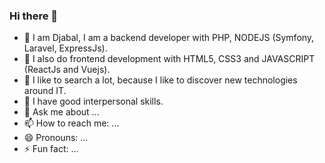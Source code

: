 ### Hi there 👋
- 🔭 I am Djabal, I am a backend developer with PHP, NODEJS (Symfony, Laravel, ExpressJs).
- 🌱 I also do frontend development with HTML5, CSS3 and JAVASCRIPT (ReactJs and Vuejs).
- 🤔 I like to search a lot, because I like to discover new technologies around IT.
- 👯 I have good interpersonal skills.
- 💬 Ask me about ...
- 📫 How to reach me: ...
- 😄 Pronouns: ...
- ⚡ Fun fact: ...
<!--
**djabaljs/djabaljs** is a ✨ _special_ ✨ repository because its `README.md` (this file) appears on your GitHub profile.

Here are some ideas to get you started:

- 🔭 I am Djabal, I am a backend developer with PHP, NODEJS (Symfony, Laravel, ExpressJs).
- 🌱 I also do frontend development with HTML5, CSS3 and JAVASCRIPT (ReactJs and Vuejs).
- 🤔 I like to search a lot, because I like to discover new technologies around IT.
- 👯 I have good interpersonal skills.
- 💬 Ask me about ...
- 📫 How to reach me: ...
- 😄 Pronouns: ...
- ⚡ Fun fact: ...
-->
